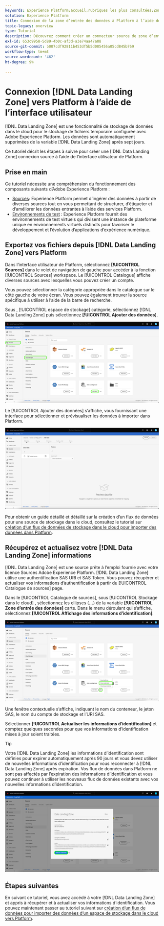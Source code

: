 ```yaml
---
keywords: Experience Platform;accueil;rubriques les plus consultées;Zone d’entrée des données;zone d’entrée des données
solution: Experience Platform
title: Connexion de la zone d’entrée des données à Platform à l’aide de l’interface utilisateur
topic-legacy: overview
type: Tutorial
description: Découvrez comment créer un connecteur source de zone d’entrée de données à l’aide de l’interface utilisateur de Platform.
exl-id: 653c9958-5d89-4b0c-af3d-a3e74aa47a08
source-git-commit: b007cdf92811b453df5b5d005456a05cd845b769
workflow-type: tm+mt
source-wordcount: '462'
ht-degree: 9%

---
```


# Connexion [!DNL Data Landing Zone] vers Platform à l’aide de l’interface utilisateur

[!DNL Data Landing Zone] est une fonctionnalité de stockage de données dans le cloud pour le stockage de fichiers temporaire configurée avec Adobe Experience Platform. Les données sont automatiquement supprimées de la variable [!DNL Data Landing Zone] après sept jours.

Ce tutoriel décrit les étapes à suivre pour créer une [!DNL Data Landing Zone] connexion source à l’aide de l’interface utilisateur de Platform.

## Prise en main

Ce tutoriel nécessite une compréhension du fonctionnement des composants suivants d’Adobe Experience Platform :

* [Sources](../../../../home.md): Experience Platform permet d’ingérer des données à partir de diverses sources tout en vous permettant de structurer, d’étiqueter et d’améliorer les données entrantes à l’aide des services Platform.
* [Environnements de test](../../../../../sandboxes/home.md) : Experience Platform fournit des environnements de test virtuels qui divisent une instance de plateforme unique en environnements virtuels distincts pour favoriser le développement et l’évolution d’applications d’expérience numérique.

## Exportez vos fichiers depuis [!DNL Data Landing Zone] vers Platform

Dans l’interface utilisateur de Platform, sélectionnez **[!UICONTROL Sources]** dans le volet de navigation de gauche pour accéder à la fonction [!UICONTROL Sources] workspace. Le [!UICONTROL Catalogue] affiche diverses sources avec lesquelles vous pouvez créer un compte.

Vous pouvez sélectionner la catégorie appropriée dans le catalogue sur le côté gauche de votre écran. Vous pouvez également trouver la source spécifique à utiliser à l’aide de la barre de recherche.

Sous , [!UICONTROL espace de stockage] catégorie, sélectionnez [!DNL Data Landing Zone] puis sélectionnez **[!UICONTROL Ajouter des données]**.

![catalogue](../../../../images/tutorials/create/dlz/catalog.png)

Le [!UICONTROL Ajouter des données] s’affiche, vous fournissant une interface pour sélectionner et prévisualiser les données à importer dans Platform.

![add-data](../../../../images/tutorials/create/dlz/add-data.png)

Pour obtenir un guide détaillé et détaillé sur la création d’un flux de données pour une source de stockage dans le cloud, consultez le tutoriel sur [création d’un flux de données de stockage dans le cloud pour importer des données dans Platform](../../dataflow/batch/cloud-storage.md).

## Récupérez et actualisez votre [!DNL Data Landing Zone] informations

[!DNL Data Landing Zone] est une source prête à l’emploi fournie avec votre licence Sources Adobe Experience Platform. [!DNL Data Landing Zone] utilise une authentification SAS URI et SAS Token. Vous pouvez récupérer et actualiser vos informations d’authentification à partir du [!UICONTROL Catalogue de sources] page.

Dans le [!UICONTROL Catalogue de sources], sous [!UICONTROL Stockage dans le cloud] , sélectionnez les ellipses (**...**) de la variable **[!UICONTROL Zone d’entrée des données]** carte. Dans le menu déroulant qui s’affiche, sélectionnez **[!UICONTROL Affichage des informations d’identification]**.

![Options](../../../../images/tutorials/create/dlz/options.png)

Une fenêtre contextuelle s’affiche, indiquant le nom du conteneur, le jeton SAS, le nom du compte de stockage et l’URI SAS.

Sélectionner **[!UICONTROL Actualiser les informations d’identification]** et comptez quelques secondes pour que vos informations d’identification mises à jour soient traitées.

>[!TIP]
>
>Votre [!DNL Data Landing Zone] les informations d’identification sont définies pour expirer automatiquement après 90 jours et vous devez utiliser de nouvelles informations d’identification pour vous reconnecter à [!DNL Data Landing Zone] après expiration. Vos flux de données dans Platform ne sont pas affectés par l’expiration des informations d’identification et vous pouvez continuer à utiliser les nouveaux flux de données existants avec vos nouvelles informations d’identification.

![view-credentials](../../../../images/tutorials/create/dlz/credentials.png)

## Étapes suivantes

En suivant ce tutoriel, vous avez accédé à votre [!DNL Data Landing Zone] et appris à récupérer et à actualiser vos informations d’identification. Vous pouvez maintenant passer au tutoriel suivant sur [création d’un flux de données pour importer des données d’un espace de stockage dans le cloud vers Platform](../../dataflow/batch/cloud-storage.md).
